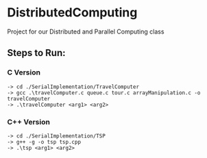 # DistributedComputing

Project for our Distributed and Parallel Computing class 


## Steps to Run:
### C Version
       
    -> cd ./SerialImplementation/TravelComputer
    -> gcc .\travelComputer.c queue.c tour.c arrayManipulation.c -o travelComputer
    -> .\travelComputer <arg1> <arg2>

### C++ Version

    -> cd ./SerialImplementation/TSP
    -> g++ -g -o tsp tsp.cpp
    -> .\tsp <arg1> <arg2>